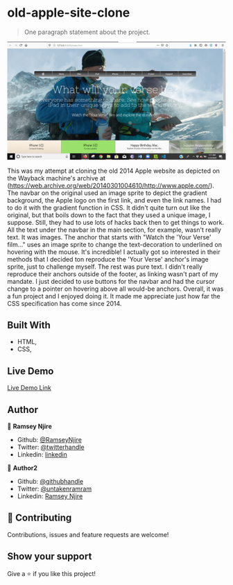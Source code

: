 # old-apple-site-clone

> One paragraph statement about the project.

![screenshot](images/site-screenshot.png)

This was my attempt at cloning the old 2014 Apple website as depicted on the Wayback machine's archive at (https://web.archive.org/web/20140301004610/http://www.apple.com/). The navbar on the original used an image sprite to depict the gradient background, the Apple logo on the first link, and even the link names. I had to do it with the gradient function in CSS. It didn't quite turn out like the original, but that boils down to the fact that they used a unique image, I suppose. Still, they had to use lots of hacks back then to get things to work. All the text under the navbar in the main section, for example, wasn't really text. It was images. The anchor that starts with "Watch the 'Your Verse' film..." uses an image sprite to change the text-decoration to underlined on hovering with the mouse. It's incredible! I actually got so interested in their methods that I decided ton reproduce the 'Your Verse' anchor's image sprite, just to challenge myself. The rest was pure text. I didn't really reproduce their anchors outside of the footer, as linking wasn't part of my mandate. I just decided to use buttons for the navbar and had the cursor change to a pointer on hovering above all would-be anchors. Overall, it was a fun project and I enjoyed doing it. It made me appreciate just how far the CSS specification has come since 2014. 

## Built With

- HTML,
- CSS,

## Live Demo

[Live Demo Link](https://raw.githack.com/RamseyNjire/old-apple-site-clone/development/index.html)


## Author

👤 **Ramsey Njire**

- Github: [@RamseyNjire](https://github.com/RamseyNjire)
- Twitter: [@twitterhandle](https://twitter.com/twitterhandle)
- Linkedin: [linkedin](https://linkedin.com/linkedinhandle)

👤 **Author2**

- Github: [@githubhandle](https://github.com/githubhandle)
- Twitter: [@untakenramram](https://twitter.com/untakenramram)
- Linkedin: [Ramsey Njire](https://www.linkedin.com/in/ramsey-njire-51984931/)

## 🤝 Contributing

Contributions, issues and feature requests are welcome!

## Show your support

Give a ⭐️ if you like this project!
